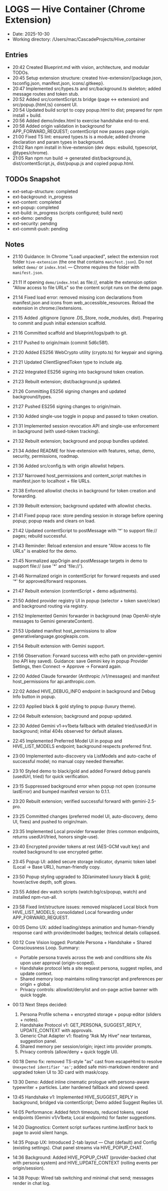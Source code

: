 # LOGS — Hive Container (Chrome Extension)

- Date: 2025-10-30
- Working directory: /Users/mac/CascadeProjects/Hive_container

## Entries
- 20:42 Created Blueprint.md with vision, architecture, and modular TODOs.
- 20:45 Setup extension structure: created hive-extension/{package.json, tsconfig.json, manifest.json, icons/.gitkeep}.
- 20:47 Implemented src/types.ts and src/background.ts skeleton; added message routes and token stub.
- 20:52 Added src/contentScript.ts bridge (page <-> extension) and src/popup.{html,ts} consent UI.
- 20:54 Updated build script to copy popup.html to dist; prepared for npm install + build.
- 20:56 Added demo/index.html to exercise handshake end-to-end.
- 20:58 Added origin validation in background for APP_FORWARD_REQUEST; contentScript now passes page origin.
- 21:00 Fixed TS lint: ensured types.ts is a module; added chrome declaration and param types in background.
- 21:02 Ran npm install in hive-extension (dev deps: esbuild, typescript, @types/chrome).
- 21:05 Ran npm run build → generated dist/background.js, dist/contentScript.js, dist/popup.js and copied popup.html.

## TODOs Snapshot
- ext-setup-structure: completed
- ext-background: in_progress
- ext-content: completed
- ext-popup: completed
- ext-build: in_progress (scripts configured; build next)
- ext-demo: pending
- ext-security: pending
- ext-commit-push: pending

## Notes
- 21:10 Guidance: In Chrome "Load unpacked", select the extension root folder `hive-extension` (the one that contains `manifest.json`). Do not select `demo/` or `index.html` — Chrome requires the folder with `manifest.json`.
- 21:11 If opening `demo/index.html` as file://, enable the extension option "Allow access to file URLs" so the content script runs on the demo page.
- 21:14 Fixed load error: removed missing icon declarations from manifest.json and icons from web_accessible_resources. Reload the extension in chrome://extensions.
- 21:15 Added .gitignore (ignore .DS_Store, node_modules, dist). Preparing to commit and push initial extension scaffold.
- 21:16 Committed scaffold and blueprint/logs/path to git.
- 21:17 Pushed to origin/main (commit 5d6c58f).
- 21:20 Added ES256 WebCrypto utility (crypto.ts) for keypair and signing.
- 21:21 Updated ClientSignedToken type to include alg.
- 21:22 Integrated ES256 signing into background token creation.
- 21:23 Rebuilt extension; dist/background.js updated.
- 21:26 Committing ES256 signing changes and updated background/types.
- 21:27 Pushed ES256 signing changes to origin/main.
- 21:30 Added single-use toggle in popup and passed to token creation.
- 21:31 Implemented session revocation API and single-use enforcement in background (with used-token tracking).
- 21:32 Rebuilt extension; background and popup bundles updated.
- 21:34 Added README for hive-extension with features, setup, demo, security, permissions, roadmap.
- 21:36 Added src/config.ts with origin allowlist helpers.
- 21:37 Narrowed host_permissions and content_script matches in manifest.json to localhost + file URLs.
- 21:38 Enforced allowlist checks in background for token creation and forwarding.
- 21:39 Rebuilt extension; background updated with allowlist checks.
- 21:41 Fixed popup race: store pending session in storage before opening popup; popup reads and clears on load.
- 21:42 Updated contentScript to postMessage with '*' to support file:// pages; rebuild successful.
- 21:43 Reminder: Reload extension and ensure "Allow access to file URLs" is enabled for the demo.
- 21:45 Normalized appOrigin and postMessage targets in demo to support file:// (use '*' and 'file://').
- 21:46 Normalized origin in contentScript for forward requests and used '*' for approved/forward responses.
- 21:47 Rebuilt extension (contentScript + demo adjustments).
- 21:50 Added provider registry UI in popup (selector + token save/clear) and background routing via registry.
- 21:52 Implemented Gemini forwarder in background (map OpenAI-style messages to Gemini generateContent).
- 21:53 Updated manifest host_permissions to allow generativelanguage.googleapis.com.
- 21:54 Rebuilt extension with Gemini support.
- 21:56 Observation: Forward success with echo path on provider=gemini (no API key saved). Guidance: save Gemini key in popup Provider Settings, then Connect → Approve → Forward again.
- 22:00 Added Claude forwarder (Anthropic /v1/messages) and manifest host_permissions for api.anthropic.com.
- 22:02 Added HIVE_DEBUG_INFO endpoint in background and Debug Info button in popup.
- 22:03 Applied black & gold styling to popup (luxury theme).
- 22:04 Rebuilt extension; background and popup updated.
- 22:30 Added Gemini v1→v1beta fallback with detailed tried/usedUrl in background; initial 404s observed for default aliases.
- 22:45 Implemented Preferred Model UI in popup and HIVE_LIST_MODELS endpoint; background respects preferred first.
- 23:00 Implemented auto-discovery via ListModels and auto-cache of successful model; no manual copy needed thereafter.
- 23:10 Styled demo to black/gold and added Forward debug panels (usedUrl, tried) for quick verification.
- 23:15 Suppressed background error when popup not open (consume lastError) and bumped manifest version to 0.1.1.
- 23:20 Rebuilt extension; verified successful forward with gemini-2.5-pro.
- 23:25 Committed changes (preferred model UI, auto-discovery, demo UI, fixes) and pushed to origin/main.
 - 23:35 Implemented Local provider forwarder (tries common endpoints, returns usedUrl/tried, honors single-use).
 - 23:40 Encrypted provider tokens at rest (AES-GCM vault key) and routed background to use encrypted getter.
 - 23:45 Popup UI: added secure storage indicator, dynamic token label (Local → Base URL), human-friendly copy.
 - 23:50 Popup styling upgraded to 3D/animated luxury black & gold; hover/active depth, soft glows.
 - 23:55 Added dev watch scripts (watch:bg/cs/popup, watch) and installed npm-run-all.
 - 23:58 Fixed lint/structure issues: removed misplaced Local block from HIVE_LIST_MODELS; consolidated Local forwarding under APP_FORWARD_REQUEST.
 - 00:05 Demo UX: added loading/steps animation and human-friendly response card with provider/model badges; technical details collapsed.
 - 00:12 Core Vision logged: Portable Persona + Handshake + Shared Consciousness Loop. Summary:
   - Portable persona travels across the web and conditions site AIs upon user approval (origin-scoped).
   - Handshake protocol lets a site request persona, suggest replies, and update context.
   - Shared memory loop maintains rolling transcript and preferences per origin + global.
   - Privacy controls: allowlist/denylist and on-page active banner with quick toggle.
 - 00:13 Next Steps decided:
   1) Persona Profile schema + encrypted storage + popup editor (sliders + notes).
   2) Handshake Protocol v1: GET_PERSONA, SUGGEST_REPLY, UPDATE_CONTEXT with approvals.
   3) Generic Chat Adapter v1: floating “Ask My Hive” near textareas, suggestion panel.
   4) Shared memory per session/origin; inject into provider prompts.
   5) Privacy controls (allow/deny + quick toggle UI).
 - 00:18 Demo fix: removed TS-style "as" cast from escapeHtml to resolve `Unexpected identifier 'as'`; added safe mini-markdown renderer and upgraded token UI to 3D card with mask/copy.

- 13:30 Demo: Added inline cinematic prologue with persona-aware typewriter + particles. Later hardened fallback and slowed speed.
- 13:45 Handshake v1: Implemented HIVE_SUGGEST_REPLY in background, bridged via contentScript; Demo added Suggest Replies UI.
- 14:05 Performance: Added fetch timeouts, reduced tokens, raced endpoints (Gemini v1/v1beta; Local endpoints) for faster suggestions.
- 14:20 Diagnostics: Content script surfaces runtime.lastError back to page to avoid silent hangs.
- 14:35 Popup UX: Introduced 2-tab layout — Chat (default) and Config (existing settings). Chat panel streams via HIVE_POPUP_CHAT.
- 14:36 Background: Added HIVE_POPUP_CHAT (provider-backed chat with persona system) and HIVE_UPDATE_CONTEXT (rolling events per origin/session).
- 14:38 Popup: Wired tab switching and minimal chat send; messages render in chat log.
